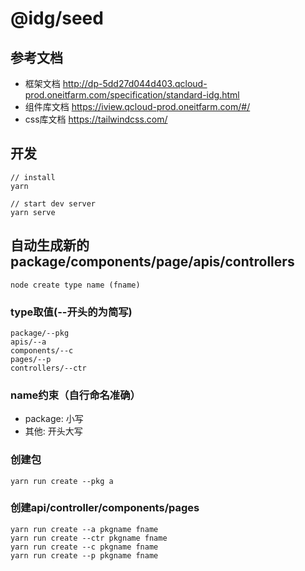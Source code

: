 # @idg/seed

## 参考文档

- 框架文档 http://dp-5dd27d044d403.qcloud-prod.oneitfarm.com/specification/standard-idg.html
- 组件库文档 https://iview.qcloud-prod.oneitfarm.com/#/
- css库文档 https://tailwindcss.com/

## 开发
```
// install
yarn

// start dev server
yarn serve
```

## 自动生成新的package/components/page/apis/controllers
```
node create type name (fname)
```

### type取值(--开头的为简写)
```
package/--pkg
apis/--a
components/--c
pages/--p
controllers/--ctr
```

### name约束（自行命名准确）
- package: 小写
- 其他: 开头大写

### 创建包
```
yarn run create --pkg a
```

### 创建api/controller/components/pages
```
yarn run create --a pkgname fname
yarn run create --ctr pkgname fname
yarn run create --c pkgname fname
yarn run create --p pkgname fname
```